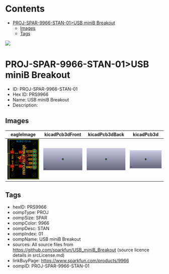 



Contents
========

* [PROJ-SPAR-9966-STAN-01>USB miniB Breakout](#proj-spar-9966-stan-01usb-minib-breakout)
	* [Images](#images)
	* [Tags](#tags)
  
![][im]
# PROJ-SPAR-9966-STAN-01>USB miniB Breakout

- ID: PROJ-SPAR-9966-STAN-01
- Hex ID: PRS9966
- Name: USB miniB Breakout
- Description: 

## Images
  
  

|eagleImage|kicadPcb3dFront|kicadPcb3dBack|kicadPcb3d|
| :---: | :---: | :---: | :---: |
|[![eagleImage](eagleImage_140.png)](eagleImage_.png)|[![kicadPcb3dFront](kicadPcb3dFront_140.png)](kicadPcb3dFront_.png)|[![kicadPcb3dBack](kicadPcb3dBack_140.png)](kicadPcb3dBack_.png)|[![kicadPcb3d](kicadPcb3d_140.png)](kicadPcb3d_.png)|

## Tags

- hexID: PRS9966
- oompType: PROJ
- oompSize: SPAR
- oompColor: 9966
- oompDesc: STAN
- oompIndex: 01
- oompName: USB miniB Breakout
- sources: All source files from https://github.com/sparkfun/USB_miniB_Breakout (source licence details in srcLicense.md)
- linkBuyPage: https://www.sparkfun.com/products/9966
- oompID: PROJ-SPAR-9966-STAN-01



[im]: kicadPcb3d_450.png
